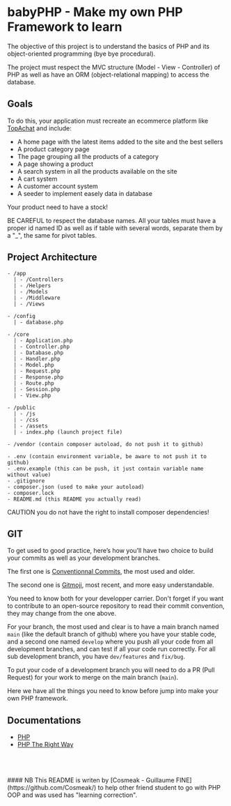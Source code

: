 # babyPHP - Make my own PHP Framework to learn 

The objective of this project is to understand the basics of PHP and its object-oriented programming (bye bye procedural).

The project must respect the MVC structure (Model - View - Controller) of PHP as well as have an ORM (object-relational mapping) to access the database.


## Goals

To do this, your application must recreate an ecommerce platform like [TopAchat](https://www.topachat.com/accueil/index.php) and include:
- A home page with the latest items added to the site and the best sellers
- A product category page
- The page grouping all the products of a category
- A page showing a product
- A search system in all the products available on the site
- A cart system
- A customer account system
- A seeder to implement easely data in database

Your product need to have a stock!

BE CAREFUL to respect the database names. All your tables must have a proper id named ID as well as if table with several words, separate them by a "_", the same for pivot tables.


## Project Architecture
```
- /app
  | - /Controllers
  | - /Helpers
  | - /Models
  | - /Middleware
  | - /Views
  
- /config
  | - database.php

- /core
  | - Application.php
  | - Controller.php
  | - Database.php
  | - Handler.php 
  | - Model.php
  | - Request.php
  | - Response.php
  | - Route.php
  | - Session.php
  | - View.php 

- /public 
  | - /js
  | - /css 
  | - /assets 
  | - index.php (launch project file)

- /vendor (contain composer autoload, do not push it to github)

- .env (contain environment variable, be aware to not push it to github)
- .env.example (this can be push, it just contain variable name without value)
- .gitignore
- composer.json (used to make your autoload)
- composer.lock 
- README.md (this README you actually read)
```

CAUTION you do not have the right to install composer dependencies!


## GIT

To get used to good practice, here’s how you’ll have two choice to build your commits as well as your development branches.

The first one is [Conventionnal Commits](https://www.conventionalcommits.org/en/v1.0.0/), the most used and older.

The second one is [Gitmoji](https://gitmoji.dev/), most recent, and more easy understandable.

You need to know both for your developper carrier. Don't forget if you want to contribute to an open-source repository to read their commit convention, they may change from the one above.

For your branch, the most used and clear is to have a main branch named `main` (like the default branch of github) where you have your stable code, and a second one named `develop` where you push all your code from all development branches, and can test if all your code run correctly. For all sub development branch, you have `dev/features` and `fix/bug`. 

To put your code of a development branch you will need to do a PR (Pull Request) for your work to merge on the main branch (`main`).

Here we have all the things you need to know before jump into make your own PHP framework.

## Documentations 
- [PHP](https://www.php.net/docs.php)
- [PHP The Right Way](https://eilgin.github.io/php-the-right-way/)

<br>
<br>
<br>
#### NB
This README is writen by [Cosmeak - Guillaume FINE](https://github.com/Cosmeak/) to help other friend student to go with PHP OOP and was used has "learning correction".